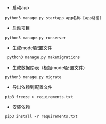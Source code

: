 - 启动app
```shell
python3 manage.py startapp app名称 [app路径]
```
- 启动项目
```shell
python3 manage.py runserver
```
- 生成model配置文件
```shell
 python3 manage.py makemigrations
```

- 生成数据库表（根据model配置文件）
```shell
python3 manage.py migrate
```
- 导出依赖到配置文件
```shell
pip3 freeze > requirements.txt
```
- 安装依赖
```shell
pip3 install -r requirements.txt
```